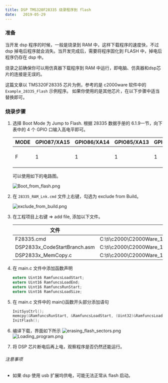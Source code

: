 ```yaml
---
title: DSP TMS320F28335 烧录程序到 flash
date:   2019-05-29
---
```

### 准备
当开发 dsp 程序的时候，一般是烧录到 RAM 中，这样下载程序的速度快，不过 dsp 掉电后程序就会消失。当开发完成后，需要将程序固化到 FLASH 中，掉电后程序仍存在 dsp 中。

烧录之前确保你可以用仿真器下载程序到 RAM 中运行，即电脑、仿真器和dsp芯片的连接是无误的。

这篇文章以 TMS320F28335 芯片为例，参考的是 c2000ware 软件中的 `Example_28335_Flash` 示例程序。 如果你使用的是其他芯片，在以下步骤中适当替换即可。
### 烧录步骤
1. 选择 Boot Mode 为 Jump to Flash. 根据 28335 数据手册的 6.1.9一节，向下表中的 4 个 GPIO 口输入高电平即可。

	| MODE | GPIO87/XA15 | GPIO86/XA14 | GPIO85/XA13 | GPIO84/XA12 | MODE          |
	|------|-------------|-------------|-------------|-------------|---------------|
	| F    | 1           | 1           | 1           | 1           | Jump to Flash |

	可以使用如下的电路图。

	![Boot_from_flash.png](https://i.loli.net/2019/05/29/5cee4b68bef7678719.png)

2. 在 `28335_RAM_Lnk.cmd` 文件上右键，勾选为 exclude from Build。 

	![exclude_from_build.png](https://i.loli.net/2019/05/29/5cee4bbd632cb23470.png)

3. 在工程项目上右键 => add file, 添加以下文件。

	|  文件                        | 所在位置                                                             |
	|------------------------------|----------------------------------------------------------------------|
	| F28335.cmd                   | C:\ti\c2000\C2000Ware_1_00_06_00\device_support\f2833x\common\cmd    |
	| DSP2833x_CodeStartBranch.asm | C:\ti\c2000\C2000Ware_1_00_06_00\device_support\f2833x\common\source |
	| DSP2833x_MemCopy.c           | C:\ti\c2000\C2000Ware_1_00_06_00\device_support\f2833x\common\source |

4. 在 main.c 文件中添加函数声明
	```c
	extern Uint16 RamfuncsLoadStart;
	extern Uint16 RamfuncsLoadEnd;
	extern Uint16 RamfuncsRunStart;
	extern Uint16 RamfuncsLoadSize;
	```

5. 在 main.c 文件中的 main()函数开头部分添加语句
	```c
    InitSysCtrl();
    memcpy(&RamfuncsRunStart, &RamfuncsLoadStart, (Uint32)&RamfuncsLoadSize);
    InitFlash();
	```

6. 编译下载，界面如下所示
	![erasing_flash_sectors.png](https://i.loli.net/2019/05/29/5cee4a38021d111789.png)
	![Loading_program.png](https://i.loli.net/2019/05/29/5cee4a3841a9647875.png)
7. 将 DSP 芯片断电后再上电，观察程序是否仍然还能运行。

###### 注意事项
- 如果 dsp 使用 usb 扩展坞供电，可能无法正常从 flash 启动。